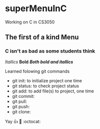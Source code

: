 # superMenuInC
Working on C in CS3050
## The first of a kind Menu
### C isn't as bad as some students think
*Itallics* **Bold** ___Both bold and itallics___

Learned folowing git commands
* git init: to initialize project one time
* git status: to check project status
* git add: to add file(s) to project, one time
* git commit:
* git pull:
* git push:
* git clone:



Yay :+1: :metal: :octocat:
